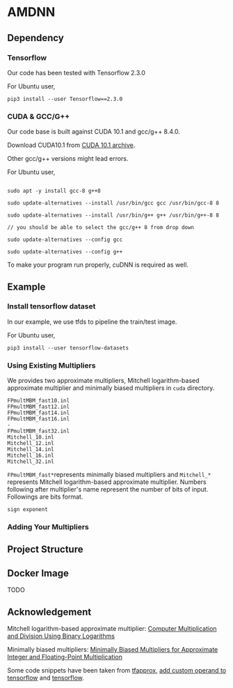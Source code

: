 # AMDNN

## Dependency

### Tensorflow

Our code has been tested with Tensorflow 2.3.0

For Ubuntu user,

``
pip3 install --user Tensorflow==2.3.0
``

### CUDA & GCC/G++

Our code base is built against CUDA 10.1 and gcc/g++ 8.4.0.

Download CUDA10.1 from [CUDA 10.1 archive](https://developer.nvidia.com/cuda-10.1-download-archive-base).

Other gcc/g++ versions might lead errors.

For Ubuntu user,

```

sudo apt -y install gcc-8 g++8

sudo update-alternatives --install /usr/bin/gcc gcc /usr/bin/gcc-8 8 

sudo update-alternatives --install /usr/bin/g++ g++ /usr/bin/g++-8 8

// you should be able to select the gcc/g++ 8 from drop down

sudo update-alternatives --config gcc

sudo update-alternatives --config g++

```

To make your program run properly, cuDNN is required as well.
## Example

### Install tensorflow dataset

In our example, we use tfds to pipeline the train/test image.

For Ubuntu user,

``
pip3 install --user tensorflow-datasets
``

### Using Existing Multipliers

We provides two approximate multipliers, Mitchell logarithm-based approximate multiplier and minimally biased multipliers in `cuda` directory.
```
FPmultMBM_fast10.inl
FPmultMBM_fast12.inl
FPmultMBM_fast14.inl
FPmultMBM_fast16.inl                                                             - 
FPmultMBM_fast32.inl
Mitchell_10.inl
Mitchell_12.inl
Mitchell_14.inl
Mitchell_16.inl
Mitchell_32.inl
```
`FPmultMBM_fast*`represents minimally biased multipliers and `Mitchell_*` represents Mitchell logarithm-based approximate multiplier. Numbers following after multiplier's name represent the number of bits of input. Followings are bits format.

```
sign exponent 
```

### Adding Your Multipliers

## Project Structure

## Docker Image

TODO

## Acknowledgement
Mitchell logarithm-based approximate multiplier: [Computer Multiplication and Division Using Binary Logarithms](https://ieeexplore.ieee.org/document/5219391)

Minimally biased multipliers: [Minimally Biased Multipliers for Approximate Integer and Floating-Point Multiplication](https://ieeexplore.ieee.org/document/5219391)

Some code snippets have been taken from [tfapprox](https://github.com/ehw-fit/tf-approximate), [add custom operand to tensorflow](https://github.com/tensorflow/custom-op) and [tensorflow](https://github.com/tensorflow/tensorflow).
